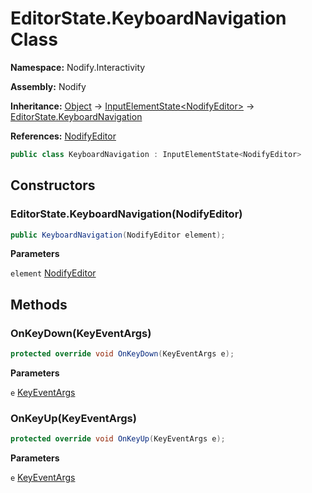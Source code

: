 # EditorState.KeyboardNavigation Class  
  
**Namespace:** Nodify.Interactivity  
  
**Assembly:** Nodify  
  
**Inheritance:** [Object](https://docs.microsoft.com/en-us/dotnet/api/System.Object) → [InputElementState\<NodifyEditor\>](Nodify_Interactivity_InputElementState_TElement_) → [EditorState.KeyboardNavigation](Nodify_Interactivity_EditorState_KeyboardNavigation)  
  
**References:** [NodifyEditor](Nodify_NodifyEditor)  
  
```csharp  
public class KeyboardNavigation : InputElementState<NodifyEditor>  
```  
  
## Constructors  
  
### EditorState.KeyboardNavigation(NodifyEditor)  
  
```csharp  
public KeyboardNavigation(NodifyEditor element);  
```  
  
**Parameters**  
  
`element` [NodifyEditor](Nodify_NodifyEditor)  
  
## Methods  
  
### OnKeyDown(KeyEventArgs)  
  
```csharp  
protected override void OnKeyDown(KeyEventArgs e);  
```  
  
**Parameters**  
  
`e` [KeyEventArgs](https://docs.microsoft.com/en-us/dotnet/api/System.Windows.Input.KeyEventArgs)  
  
### OnKeyUp(KeyEventArgs)  
  
```csharp  
protected override void OnKeyUp(KeyEventArgs e);  
```  
  
**Parameters**  
  
`e` [KeyEventArgs](https://docs.microsoft.com/en-us/dotnet/api/System.Windows.Input.KeyEventArgs)  
  

